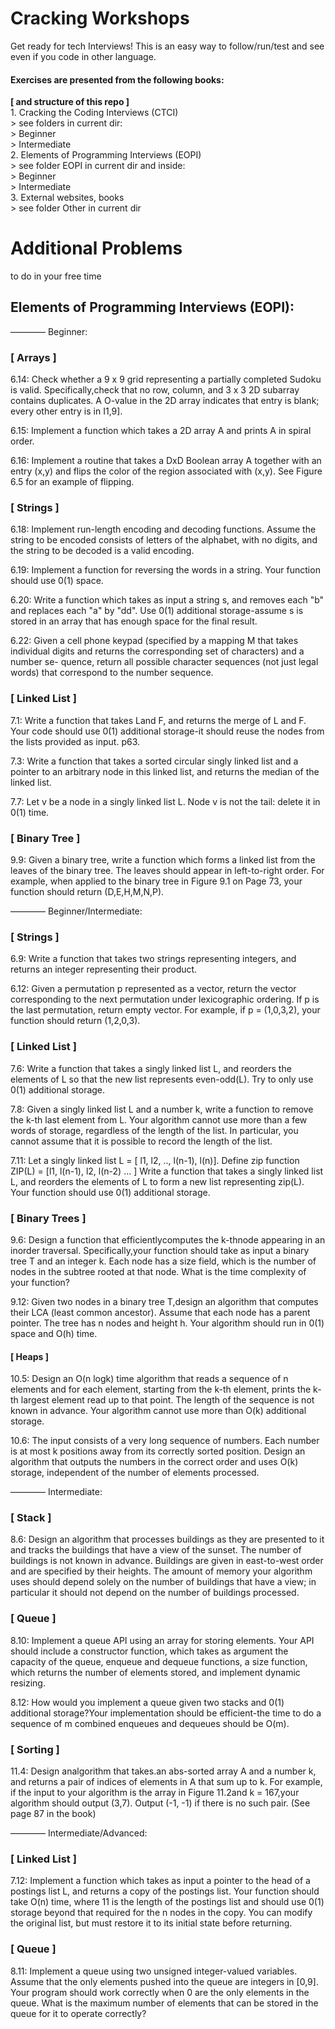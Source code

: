 # Cracking Workshops
Get ready for tech Interviews!
This is an easy way to follow/run/test and see even if you code in other language.

<h4>Exercises are presented from the following books:</h4>
<b> [ and structure of this repo ] </b> <br />
1. Cracking the Coding Interviews (CTCI)  <br />
     > see folders in current dir: <br />
                   > Beginner <br />
                   > Intermediate <br />
2. Elements of Programming Interviews (EOPI)  <br />
     > see folder EOPI in current dir and inside: <br />
                   > Beginner <br />
                   > Intermediate <br />
3. External websites, books <br />
     > see folder Other in current dir <br />

# Additional Problems 
to do in your free time

<h2 >Elements of Programming Interviews (EOPI): </h2>
———— Beginner:
<h3> [ Arrays ] </h3>
6.14: Check whether a 9 x 9 grid representing a partially completed
Sudoku is valid. Specifically,check that no row, column, and 3 x 3 2D subarray contains duplicates. A O-value in the 2D array indicates that entry is blank; every other entry is in I1,9].

6.15: Implement a function which takes a 2D array A and prints A in spiral order.

6.16:  Implement a routine that takes a DxD Boolean array A together with an entry (x,y) and flips the color of the region associated with (x,y). See Figure 6.5 for an example of flipping.


<h3> [ Strings ] </h3> 
6.18: Implement run-length encoding and decoding functions. Assume the string to be encoded consists of letters of the alphabet, with no digits, and the string to be decoded is a valid encoding.

6.19: Implement a function for reversing the words in a string. Your function should use 0(1) space.

6.20: Write a function which takes as input a string s, and removes each "b" and replaces each "a" by "dd". Use 0(1) additional storage-assume s is stored in an array that has enough space for the final result.

6.22: Given a cell phone keypad (specified by a mapping M that takes individual digits and returns the corresponding set of characters) and a number se- quence, return all possible character sequences (not just legal words) that correspond to the number sequence.

<h3> [ Linked List ] </h3>
7.1: Write a function that takes Land F, and returns the merge of L
and F. Your code should use 0(1) additional storage-it should reuse the nodes from the lists provided as input. p63.

7.3: Write a function that takes a sorted circular singly linked list and a pointer to an arbitrary node in this linked list, and returns the median of the linked list.

7.7: Let v be a node in a singly linked list L. Node v is not the tail: delete it in 0(1) time.

<h3> [ Binary Tree ] </h3>
9.9: Given a binary tree, write a function which forms a linked list from the leaves of the binary tree. The leaves should appear in left-to-right order. For example, when applied to the binary tree in Figure 9.1 on Page 73, your function should return (D,E,H,M,N,P).

———— Beginner/Intermediate:
<h3> [ Strings ] </h3>
6.9: Write a function that takes two strings representing integers, and returns an integer representing their product.

6.12: Given a permutation p represented as a vector, return the vector corresponding to the next permutation under lexicographic ordering. If p is the last permutation, return empty vector. For example, if p = (1,0,3,2), your function should return (1,2,0,3).

<h3> [ Linked List ] </h3>
7.6: Write a function that takes a singly linked list L, and reorders the elements of L so that the new list represents even-odd(L). Try to only use 0(1) additional storage.

7.8: Given a singly linked list L and a number k, write a function to remove the k-th last element from L. Your algorithm cannot use more than a few words of storage, regardless of the length of the list. In particular, you cannot assume that it is possible to record the length of the list.

7.11: Let a singly linked list L = [ l1, l2, .., l(n-1), l(n)]. Define zip function ZIP(L) = [l1, l(n-1), l2, l(n-2) … ] Write a function that takes a singly linked list L, and reorders the elements of L to form a new list representing zip(L). Your function should use 0(1) additional storage.
 
<h3> [ Binary Trees ] </h3>
9.6: Design a function that efficientlycomputes the k-thnode appearing in an inorder traversal. Specifically,your function should take as input a binary tree T and an integer k. Each node has a size field, which is the number of nodes in the subtree rooted at that node. What is the time complexity of your function?

9.12: Given two nodes in a binary tree T,design an algorithm that computes their LCA (least common ancestor). Assume that each node has a parent pointer. The tree has n nodes and height h. Your algorithm should run in 0(1) space and O(h) time.

<h4> [ Heaps ]</h4>

10.5: Design an O(n logk) time algorithm that reads a sequence of n
elements and for each element, starting from the k-th element, prints the k-th largest element read up to that point. The length of the sequence is not known in advance. Your algorithm cannot use more than O(k) additional storage.

10.6: The input consists of a very long sequence of numbers. Each number is at most k positions away from its correctly sorted position. Design an algorithm that outputs the numbers in the correct order and uses O(k) storage, independent of the number of elements processed.

———— Intermediate:
<h3> [ Stack ] </h3>
8.6: Design an algorithm that processes buildings as they are presented to it and tracks the buildings that have a view of the sunset. The number of buildings is not known in advance. Buildings are given in east-to-west order and are specified by their heights. The amount of memory your algorithm uses should depend solely on the number of buildings that have a view; in particular it should not depend on the number of buildings processed.

<h3> [ Queue ] </h3>
8.10:  Implement a queue API using an array for storing elements. Your API should include a constructor function, which takes as argument the capacity of the queue, enqueue and dequeue functions, a size function, which returns the number of elements stored, and implement dynamic resizing.

8.12: How would you implement a queue given two stacks and 0(1) additional storage?Your implementation should be efficient-the time to do a sequence of m combined enqueues and dequeues should be O(m).

<h3> [ Sorting ] </h3>
11.4: Design analgorithm that takes.an abs-sorted array A and a number k, and returns a pair of indices of elements in A that sum up to k. For example, if the input to your algorithm is the array in Figure 11.2and k = 167,your algorithm should output (3,7). Output (-1, -1) if there is no such pair. (See page 87 in the book)

———— Intermediate/Advanced:
<h3> [ Linked List ]</h3>
7.12:  Implement a function which takes as input a pointer to the head of a postings list L, and returns a copy of the postings list. Your function should take O(n) time, where 11 is the length of the postings list and should use 0(1) storage beyond that required for the n nodes in the copy. You can modify the original list, but must restore it to its initial state before returning.

<h3> [ Queue ] </h3> 
8.11:  Implement a queue using two unsigned integer-valued variables. Assume that the only elements pushed into the queue are integers in [0,9]. Your program should work correctly when 0 are the only elements in the queue. What is the maximum number of elements that can be stored in the queue for it to operate correctly?
